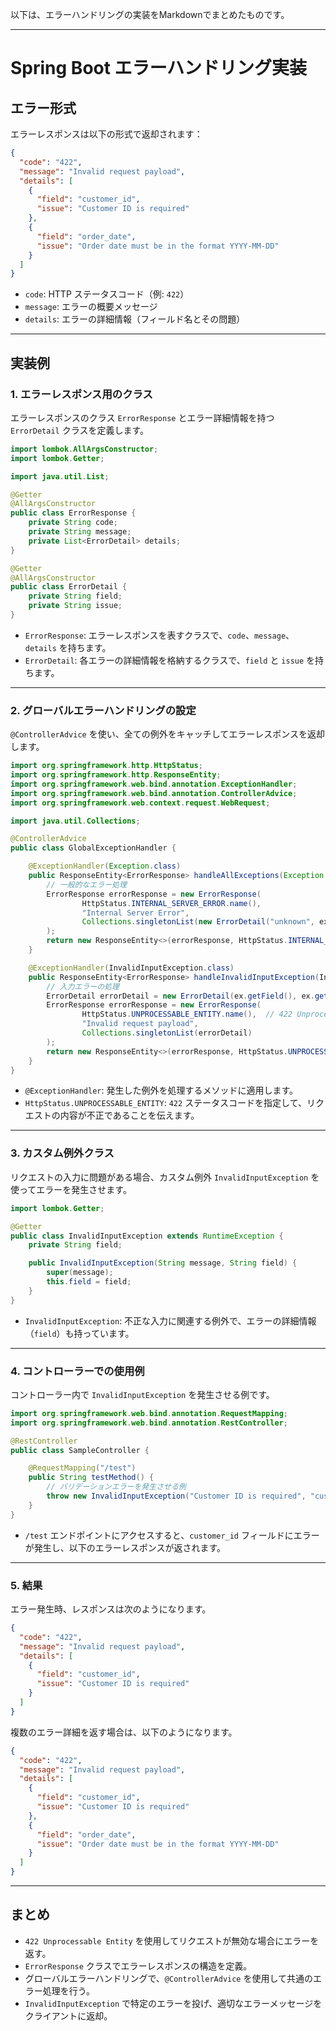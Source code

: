 以下は、エラーハンドリングの実装をMarkdownでまとめたものです。

---

# Spring Boot エラーハンドリング実装

## エラー形式
エラーレスポンスは以下の形式で返却されます：

```json
{
  "code": "422",
  "message": "Invalid request payload",
  "details": [
    {
      "field": "customer_id",
      "issue": "Customer ID is required"
    },
    {
      "field": "order_date",
      "issue": "Order date must be in the format YYYY-MM-DD"
    }
  ]
}
```

- `code`: HTTP ステータスコード（例: `422`）
- `message`: エラーの概要メッセージ
- `details`: エラーの詳細情報（フィールド名とその問題）

---

## 実装例

### 1. エラーレスポンス用のクラス

エラーレスポンスのクラス `ErrorResponse` とエラー詳細情報を持つ `ErrorDetail` クラスを定義します。

```java
import lombok.AllArgsConstructor;
import lombok.Getter;

import java.util.List;

@Getter
@AllArgsConstructor
public class ErrorResponse {
    private String code;
    private String message;
    private List<ErrorDetail> details;
}

@Getter
@AllArgsConstructor
public class ErrorDetail {
    private String field;
    private String issue;
}
```

- `ErrorResponse`: エラーレスポンスを表すクラスで、`code`、`message`、`details` を持ちます。
- `ErrorDetail`: 各エラーの詳細情報を格納するクラスで、`field` と `issue` を持ちます。

---

### 2. グローバルエラーハンドリングの設定

`@ControllerAdvice` を使い、全ての例外をキャッチしてエラーレスポンスを返却します。

```java
import org.springframework.http.HttpStatus;
import org.springframework.http.ResponseEntity;
import org.springframework.web.bind.annotation.ExceptionHandler;
import org.springframework.web.bind.annotation.ControllerAdvice;
import org.springframework.web.context.request.WebRequest;

import java.util.Collections;

@ControllerAdvice
public class GlobalExceptionHandler {

    @ExceptionHandler(Exception.class)
    public ResponseEntity<ErrorResponse> handleAllExceptions(Exception ex, WebRequest request) {
        // 一般的なエラー処理
        ErrorResponse errorResponse = new ErrorResponse(
                HttpStatus.INTERNAL_SERVER_ERROR.name(),
                "Internal Server Error",
                Collections.singletonList(new ErrorDetail("unknown", ex.getMessage()))
        );
        return new ResponseEntity<>(errorResponse, HttpStatus.INTERNAL_SERVER_ERROR);
    }

    @ExceptionHandler(InvalidInputException.class)
    public ResponseEntity<ErrorResponse> handleInvalidInputException(InvalidInputException ex, WebRequest request) {
        // 入力エラーの処理
        ErrorDetail errorDetail = new ErrorDetail(ex.getField(), ex.getMessage());
        ErrorResponse errorResponse = new ErrorResponse(
                HttpStatus.UNPROCESSABLE_ENTITY.name(),  // 422 Unprocessable Entity
                "Invalid request payload",
                Collections.singletonList(errorDetail)
        );
        return new ResponseEntity<>(errorResponse, HttpStatus.UNPROCESSABLE_ENTITY);
    }
}
```

- `@ExceptionHandler`: 発生した例外を処理するメソッドに適用します。
- `HttpStatus.UNPROCESSABLE_ENTITY`: `422` ステータスコードを指定して、リクエストの内容が不正であることを伝えます。

---

### 3. カスタム例外クラス

リクエストの入力に問題がある場合、カスタム例外 `InvalidInputException` を使ってエラーを発生させます。

```java
import lombok.Getter;

@Getter
public class InvalidInputException extends RuntimeException {
    private String field;

    public InvalidInputException(String message, String field) {
        super(message);
        this.field = field;
    }
}
```

- `InvalidInputException`: 不正な入力に関連する例外で、エラーの詳細情報（`field`）も持っています。

---

### 4. コントローラーでの使用例

コントローラー内で `InvalidInputException` を発生させる例です。

```java
import org.springframework.web.bind.annotation.RequestMapping;
import org.springframework.web.bind.annotation.RestController;

@RestController
public class SampleController {

    @RequestMapping("/test")
    public String testMethod() {
        // バリデーションエラーを発生させる例
        throw new InvalidInputException("Customer ID is required", "customer_id");
    }
}
```

- `/test` エンドポイントにアクセスすると、`customer_id` フィールドにエラーが発生し、以下のエラーレスポンスが返されます。

---

### 5. 結果

エラー発生時、レスポンスは次のようになります。

```json
{
  "code": "422",
  "message": "Invalid request payload",
  "details": [
    {
      "field": "customer_id",
      "issue": "Customer ID is required"
    }
  ]
}
```

複数のエラー詳細を返す場合は、以下のようになります。

```json
{
  "code": "422",
  "message": "Invalid request payload",
  "details": [
    {
      "field": "customer_id",
      "issue": "Customer ID is required"
    },
    {
      "field": "order_date",
      "issue": "Order date must be in the format YYYY-MM-DD"
    }
  ]
}
```

---

## まとめ

- `422 Unprocessable Entity` を使用してリクエストが無効な場合にエラーを返す。
- `ErrorResponse` クラスでエラーレスポンスの構造を定義。
- グローバルエラーハンドリングで、`@ControllerAdvice` を使用して共通のエラー処理を行う。
- `InvalidInputException` で特定のエラーを投げ、適切なエラーメッセージをクライアントに返却。

